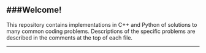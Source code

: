 ###Welcome!
------------------------------------------------------------------------------------------------------------------------
This repository contains implementations in C++ and Python of solutions to many common coding problems.  Descriptions of the specific problems are described in the comments at the top of each file.

------------------------------------------------------------------------------------------------------------------------
